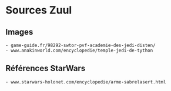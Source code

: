 # Sources Zuul
## Images
	- game-guide.fr/98292-swtor-pvf-academie-des-jedi-disten/
	- www.anakinworld.com/encyclopedie/temple-jedi-de-tython
## Références StarWars
	- www.starwars-holonet.com/encyclopedie/arme-sabrelasert.html


